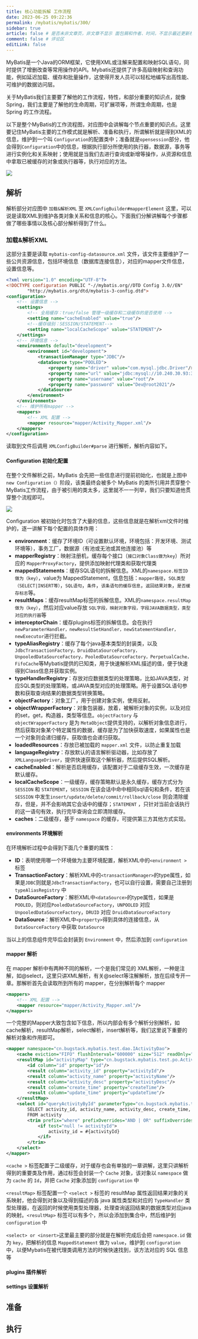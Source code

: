 ```yaml
---
title: 核心功能拆解 工作流程
date: 2023-06-25 09:22:36
permalink: /mybatis/mybatis/300/
sidebar: true
article: false # 是否未非文章页，非文章不显示 面包屑和作者、时间，不显示最近更新栏，不会参与到最近更新文章的数据计算中
comment: false # 评论区
editLink: false
---
```


MyBatis是一个Java的ORM框架，它使用XML或注解来配置和映射SQL语句，同时提供了增删改查等常用操作的API。Mybatis还提供了许多高级映射和查询功能，例如延迟加载、缓存和批量操作，这使得开发人员可以轻松地编写出高性能、可维护的数据访问层。

关于MyBatis我们主要要了解他的工作流程，特性，和部分重要的知识点，就像Spring，我们主要是了解他的生命周期，可扩展项等，所谓生命周期，也是Spring 的工作流程。

以下是整个MyBatis的工作流程图，对应图中会讲解每个节点重要的知识点。这里要记住MyBatis主要的工作模式就是解析、准备和执行，所谓解析就是得到XML的信息，维护到一个叫 `Configuration`的配置类中；准备就是`opensession`部分，他会得到`Configuration`中的信息，根据执行部分所使用的执行器，数据源，事务等进行实例化和关系映射；使用就是当我们去进行查询或新增等操作，从资源和信息中拿取已被缓存的对象或执行器等，执行对应的方法。

![](/assets/img/mybatis/300/img_1.png)

## 解析
解析部分对应图中 `加载&解析XML` 至 `XMLConfigBuilder#mapperElement` 这里，可以说是读取XML到维护各类对象关系和信息的核心。下面我们分解讲解每个步骤都做了哪些事情以及核心部分解析得到了什么。

### 加载&解析XML
这部分主要是读取 `mybatis-config-datasource.xml` 文件，该文件主要维护了一些公共资源信息，包括环境信息（数据库连接信息），对应的mapper文件信息，设置信息等。
```xml
<?xml version="1.0" encoding="UTF-8"?>
<!DOCTYPE configuration PUBLIC "-//mybatis.org//DTD Config 3.0//EN"
        "http://mybatis.org/dtd/mybatis-3-config.dtd">
<configuration>
    <!-- 设置信息 -->
    <settings>
        <!-- 全局缓存：true/false 管理一级缓存和二级缓存的是否使用 -->
        <setting name="cacheEnabled" value="true"/>
        <!--缓存级别：SESSION/STATEMENT-->
        <setting name="localCacheScope" value="STATEMENT"/>
    </settings>
    <!-- 环境信息 -->
    <environments default="development">
        <environment id="development">
            <transactionManager type="JDBC"/>
            <dataSource type="POOLED">
                <property name="driver" value="com.mysql.jdbc.Driver"/>
                <property name="url" value="jdbc:mysql://10.240.30.93:3306/test?useUnicode=true&amp;characterEncoding=utf8&amp;useSSL=false"/>
                <property name="username" value="root"/>
                <property name="password" value="Dev@root2021"/>
            </dataSource>
        </environment>
    </environments>
    <!-- 维护所有mapper -->
    <mappers>
        <!-- XML 配置 -->
        <mapper resource="mapper/Activity_Mapper.xml"/>
    </mappers>
</configuration>
```
读取到文件后调用 `XMLConfigBuilder#parse` 进行解析，解析内容如下。

#### Configuration 初始化配置
在整个文件解析之前，MyBatis 会先把一些信息进行提前初始化，也就是上图中 `new Configuration（）`阶段，该类最终会被多个 MyBatis 的类所引用并贯穿整个MyBatis工作流程，由于被引用的类太多，这里就不一一列举，我们只要知道他贯穿整个流程即可。

![](/assets/img/mybatis/300/img.png)

Configuration 被初始化时包含了大量的信息，这些信息就是在解析xml文件时维护的，逐一讲解下每个配置的具体作用：
* **environment**：缓存了环境ID（可设置默认环境，环境包括：开发环境、测试环境等），事务工厂，数据源（有池或无池或其他连接池）等
* **mapperRegistry**：映射注册机，缓存每个接口（`接口对象Class做为key`）所对应的 `MapperProxyFactory`，提供添加映射代理类和获取代理类
* **mappedStatements**：缓存SQL语句的拆解信息。XML的`namespace.标签ID做为（key）`，value为 MappedStatement，信息包括：`mapper路径`，`SQL类型（SELECT|INSERT等）`，`SQL语句`，`条件`，`该条语句的缓存信息`，`返回结果对象`，`是否缓存标志`等。
* **resultMaps**：缓存resultMap标签的拆解信息。XML的`namespace.resultMap做为（key）`，然后对应value存放 `SQL字段，映射对象字段，字段JAVA数据类型，类型对应的执行器`等
* **interceptorChain**：缓存plugins标签的拆解信息。会在执行`newParameterHandler，newResultSetHandler，newStatementHandler，newExecutor`进行拦截。
* **typeAliasRegistry**：缓存了每个java基本类型的封装类，以及`JdbcTransactionFactory，DruidDataSourceFactory，UnpooledDataSourceFactory，PooledDataSourceFactory，PerpetualCache，FifoCache`等Mybatis提供的已知类，用于快速解析XML描述的值，便于快速得到Class信息并获取实例。
* **typeHandlerRegistry**：存放对应数据类型的处理策略，比如JAVA类型，对应SQL类型的处理策略，或JAVA类型对应的处理策略。用于设置SQL语句参数和获取查询结果的数据类型转换策略。
* **objectFactory**：对象工厂，用于创建对象实例，使用反射。
* **objectWrapperFactory**：对象包装器，放着，被解析对象的实例，以及对应的set，get，构造器，类型等信息。`objectFactory` 与 `objectWrapperFactory` 是为 `MetaObject`提供支持的，以解析对象信息进行，然后获取对象某个特定属性的数据，缓存是为了加快获取速度，如果属性也是一个对象则会递归缓存，获取值也会递归获取。
* **loadedResources**：存放已被加载的 `mapper.xml` 文件，以防止重复加载
* **languageRegistry**：存放默认的语言解析驱动器，比如存放了`XMLLanguageDriver`，提供快速获取这个解析器，然后提供SQL解析。
* **cacheEnabled**：解析是否启用缓存，该配置对于二级缓存生效，一次缓存是默认缓存。
* **localCacheScope**：一级缓存，缓存策略默认是永久缓存，缓存方式分为 `SESSION` 和 `STATEMENT`，`SESSION` 在该会话中命中相同sql语句和条件，若在该 `SESSION` 中发生`insert/update/delete/commit/rollback/close` 则会清除缓存，但是，并不会影响其它会话中的缓存；`STATEMENT` ，只针对当前会话执行的这一语句有效，执行完毕查询会立即清除缓存。
* **caches**：二级缓存，基于 `namespace` 的缓存，可提供第三方其他方式实现。

#### environments 环境解析
在环境解析过程中会得到下面几个重要的属性：
* **ID**：表明使用哪一个环境做为主要环境配置，解析XML中的`<environment >`标签
* **TransactionFactory**：解析XML中的`<transactionManager>`的type属性，如果是`JDBC`则就是`JdbcTransactionFactory`，也可以自行设置，需要自己注册到 `typeAliasRegistry` 中
* **DataSourceFactory**：解析XML中`<dataSource>`的type属性，如果是` POOLED`，则对应`PooledDataSourceFactory`，`UNPOOLED` 对应 `UnpooledDataSourceFactory`，`DRUID` 对应 `DruidDataSourceFactory`
* **DataSource**：解析XML中`<property>`得到具体的连接信息，从 `DataSourceFactory` 中获取 `DataSource`

当以上的信息组件完毕后会封装到 `Environment` 中，然后添加到 `configuration`
#### mapper 解析
在 mapper 解析中有两种不同的解析，一个是我们常见的 XML解析，一种是注解，如@select，这里只讲XML解析，有关@select等注解解析，放在后续专开一章。那解析首先会读取所到所有的 mapper，在分别解析每个 mapper
```xml
<mappers>
    <!-- XML 配置 -->
    <mapper resource="mapper/Activity_Mapper.xml"/>
</mappers>
```
一个完整的Mapper大致包含如下信息，所以内部会有多个解析分别解析，如 cache解析，resultMap解析，select解析，insert解析等，我们这里说下重要的解析对象和作用即可。
```xml
<mapper namespace="cn.bugstack.mybatis.test.dao.IActivityDao">
    <cache eviction="FIFO" flushInterval="600000" size="512" readOnly="true"/>
    <resultMap id="activityMap" type="cn.bugstack.mybatis.test.po.Activity">
        <id column="id" property="id"/>
        <result column="activity_id" property="activityId"/>
        <result column="activity_name" property="activityName"/>
        <result column="activity_desc" property="activityDesc"/>
        <result column="create_time" property="createTime"/>
        <result column="update_time" property="updateTime"/>
    </resultMap>
    <select id="queryActivityById" parameterType="cn.bugstack.mybatis.test.po.Activity" resultMap="activityMap" flushCache="false" useCache="true">
        SELECT activity_id, activity_name, activity_desc, create_time, update_time
        FROM activity
        <trim prefix="where" prefixOverrides="AND | OR" suffixOverrides="and">
            <if test="null != activityId">
                activity_id = #{activityId}
            </if>
        </trim>
    </select>
</mapper>
```
`<cache >` 标签配置于二级缓存，对于缓存也会有单独的一章讲解，这里只讲解析得到的重要类及作用，通过标签会封装一个 `Cache` 对象，该对象以 `namespace` 做为 `cache` 的 `Id`，并把 `Cache` 对象添加到 `configuration` 中

`<resultMap>` 标签配置一个 `<select >` 标签的 resultMap 属性返回结果对象的关系映射，他会得到对象以及得到描述的各 java 属性类型和对应的 `TypeHandler` 类型处理器，在返回的时候使用类型处理器，处理查询返回结果的数据类型对应java的映射。`<resultMap>` 标签可以有多个，所以会添加到集合中，然后维护到 `configuration` 中

`<select> or <insert>`这里最主要的部分就是在解析完成后会把 `namespace.id` 做为 `key`，把解析的信息 `MappedStatement` 做为 `value`，维护到 `configuration ` 中，以便Mybatis在被代理类调用方法的时候快速找到，该方法对应的 SQL 信息等

#### plugins 插件解析

#### settings 设置解析

## 准备

## 执行